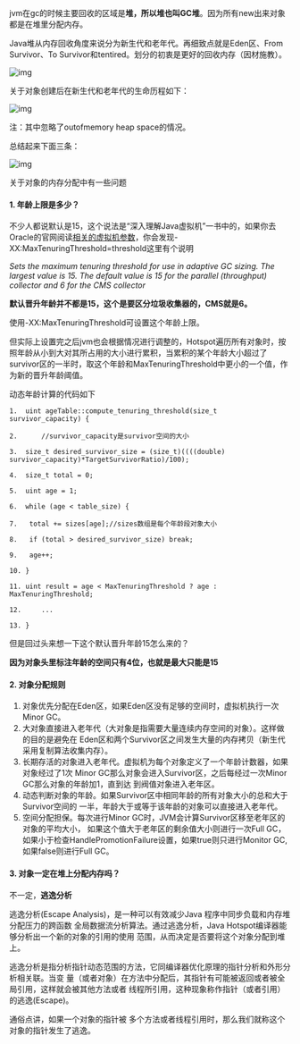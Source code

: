 jvm在gc的时候主要回收的区域是**堆，所以堆也叫GC堆**。因为所有new出来对象都是在堆里分配内存。

Java堆从内存回收角度来说分为新生代和老年代。再细致点就是Eden区、From Survivor、To Survivor和tentired。划分的初衷是更好的回收内存（因材施教）。

![img](http://pcc.huitogo.club/50d7291d53ffbe20be697f28398e5f31)



关于对象创建后在新生代和老年代的生命历程如下：

![img](http://pcc.huitogo.club/54f5ef1ec00bf018fcc8968b37694a80)

注：其中忽略了outofmemory heap space的情况。



总结起来下面三条：

![img](http://pcc.huitogo.club/12199be80c8756fc08fa08f730bf0348)



关于对象的内存分配中有一些问题

#### 1. 年龄上限是多少？

不少人都说默认是15，这个说法是“深入理解Java虚拟机”一书中的，如果你去Oracle的官网阅读[相关的虚拟机参数](https://docs.oracle.com/javase/8/docs/technotes/tools/unix/java.html)，你会发现-XX:MaxTenuringThreshold=threshold这里有个说明

*Sets the maximum tenuring threshold for use in adaptive GC sizing. The largest value is 15. The default value is 15 for the parallel (throughput) collector and 6 for the CMS collector*



**默认晋升年龄并不都是15，这个是要区分垃圾收集器的，CMS就是6。**

使用-XX:MaxTenuringThreshold可设置这个年龄上限。

但实际上设置完之后jvm也会根据情况进行调整的，Hotspot遍历所有对象时，按照年龄从小到大对其所占用的大小进行累积，当累积的某个年龄大小超过了survivor区的一半时，取这个年龄和MaxTenuringThreshold中更小的一个值，作为新的晋升年龄阈值。



动态年龄计算的代码如下

```
1.  uint ageTable::compute_tenuring_threshold(size_t survivor_capacity) {  

2.      //survivor_capacity是survivor空间的大小  

3.  size_t desired_survivor_size = (size_t)((((double) survivor_capacity)*TargetSurvivorRatio)/100);  

4.  size_t total = 0;  

5.  uint age = 1;  

6.  while (age < table_size) {  

7.   total += sizes[age];//sizes数组是每个年龄段对象大小  

8.   if (total > desired_survivor_size) break;  

9.   age++;  

10. }  

11. uint result = age < MaxTenuringThreshold ? age : MaxTenuringThreshold;  

12.     ...  

13. }  
```



但是回过头来想一下这个默认晋升年龄15怎么来的？

**因为对象头里标注年龄的空间只有4位，也就是最大只能是15**



#### 2. 对象分配规则

1. 对象优先分配在Eden区，如果Eden区没有足够的空间时，虚拟机执行一次Minor GC。
2. 大对象直接进入老年代（大对象是指需要大量连续内存空间的对象）。这样做的目的是避免在 Eden区和两个Survivor区之间发生大量的内存拷贝（新生代采用复制算法收集内存）。
3. 长期存活的对象进入老年代。虚拟机为每个对象定义了一个年龄计数器，如果对象经过了1次 Minor GC那么对象会进入Survivor区，之后每经过一次Minor GC那么对象的年龄加1，直到达 到阀值对象进入老年区。
4. 动态判断对象的年龄。如果Survivor区中相同年龄的所有对象大小的总和大于Survivor空间的 一半，年龄大于或等于该年龄的对象可以直接进入老年代。
5. 空间分配担保。每次进行Minor GC时，JVM会计算Survivor区移至老年区的对象的平均大小， 如果这个值大于老年区的剩余值大小则进行一次Full GC，如果小于检查HandlePromotionFailure设置，如果true则只进行Monitor GC,如果false则进行Full GC。



#### 3. 对象一定在堆上分配内存吗？

不一定，**逃逸分析**

逃逸分析(Escape Analysis)，是一种可以有效减少Java 程序中同步负载和内存堆分配压力的跨函数 全局数据流分析算法。通过逃逸分析，Java Hotspot编译器能够分析出一个新的对象的引用的使用 范围，从而决定是否要将这个对象分配到堆上。

逃逸分析是指分析指针动态范围的方法，它同编译器优化原理的指针分析和外形分析相关联。当变 量（或者对象）在方法中分配后，其指针有可能被返回或者被全局引用，这样就会被其他方法或者 线程所引用，这种现象称作指针（或者引用）的逃逸(Escape)。

通俗点讲，如果一个对象的指针被 多个方法或者线程引用时，那么我们就称这个对象的指针发生了逃逸。